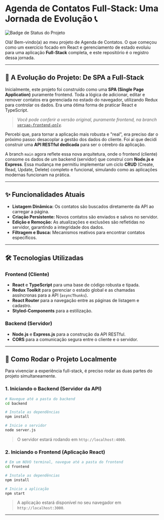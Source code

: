# Agenda de Contatos Full-Stack: Uma Jornada de Evolução 📞

![Badge de Status do Projeto](https://img.shields.io/badge/status-funcional%20localmente-brightgreen)

Olá! Bem-vindo(a) ao meu projeto de Agenda de Contatos. O que começou como um exercício focado em React e gerenciamento de estado evoluiu para uma aplicação **Full-Stack** completa, e este repositório é o registro dessa jornada.

---

## 🚀 A Evolução do Projeto: De SPA a Full-Stack

Inicialmente, este projeto foi construído como uma **SPA (Single Page Application)** puramente frontend. Toda a lógica de adicionar, editar e remover contatos era gerenciada no estado do navegador, utilizando Redux para controlar os dados. Era uma ótima forma de praticar React e TypeScript.

> *Você pode conferir a versão original, puramente frontend, na branch [`versao-frontend-only`](https://github.com/ThiagoLopesSantos/lista_de_contatos_react/tree/versao-frontend-only).*

Percebi que, para tornar a aplicação mais robusta e "real", era preciso dar o próximo passo: desacoplar a gestão dos dados do cliente. Foi aí que decidi construir uma **API RESTful dedicada** para ser o cérebro da aplicação.

A branch `main` agora reflete essa nova arquitetura, onde o frontend (cliente) consome os dados de um backend (servidor) que construí com **Node.js e Express**. Essa mudança me permitiu implementar um ciclo **CRUD** (Create, Read, Update, Delete) completo e funcional, simulando como as aplicações modernas funcionam na prática.

---

## ✨ Funcionalidades Atuais

* **Listagem Dinâmica:** Os contatos são buscados diretamente da API ao carregar a página.
* **Criação Persistente:** Novos contatos são enviados e salvos no servidor.
* **Edição e Remoção:** As atualizações e exclusões são refletidas no servidor, garantindo a integridade dos dados.
* **Filtragem e Busca:** Mecanismos reativos para encontrar contatos específicos.

---

## 🛠️ Tecnologias Utilizadas

### **Frontend (Cliente)**
* **React** e **TypeScript** para uma base de código robusta e tipada.
* **Redux Toolkit** para gerenciar o estado global e as chamadas assíncronas para a API (`asyncThunks`).
* **React Router** para a navegação entre as páginas de listagem e cadastro.
* **Styled-Components** para a estilização.

### **Backend (Servidor)**
* **Node.js** e **Express.js** para a construção da API RESTful.
* **CORS** para a comunicação segura entre o cliente e o servidor.

---

## 🚀 Como Rodar o Projeto Localmente

Para vivenciar a experiência full-stack, é preciso rodar as duas partes do projeto simultaneamente.

### **1. Iniciando o Backend (Servidor da API)**

```bash
# Navegue até a pasta do backend
cd backend

# Instale as dependências
npm install

# Inicie o servidor
node server.js
```
> O servidor estará rodando em `http://localhost:4000`.

### **2. Iniciando o Frontend (Aplicação React)**

```bash
# Em um NOVO terminal, navegue até a pasta do frontend
cd frontend

# Instale as dependências
npm install

# Inicie a aplicação
npm start
```
> A aplicação estará disponível no seu navegador em `http://localhost:3000`.

---